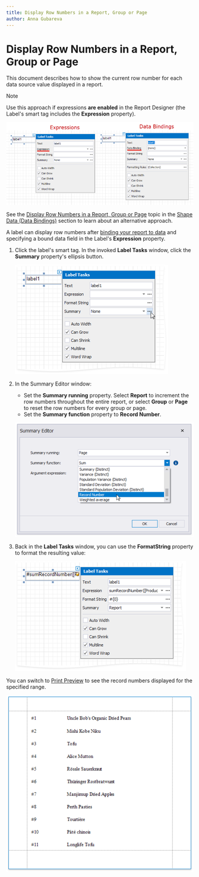 ```yaml
---
title: Display Row Numbers in a Report, Group or Page
author: Anna Gubareva
---
```

# Display Row Numbers in a Report, Group or Page

This document describes how to show the current row number for each data source value displayed in a report.

> [!NOTE]
> Use this approach if expressions **are enabled** in the Report Designer (the Label's smart tag includes the **Expression** property).
>
> ![](../../../../../images/eurd-label-expression-binding-modes.png)
>
> See the [Display Row Numbers in a Report, Group or Page](../shape-data-data-bindings/display-row-numbers-in-a-report-group-or-page.md) topic in the [Shape Data (Data Bindings)](../shape-data-data-bindings.md) section to learn about an alternative approach.

A label can display row numbers after [binding your report to data](../../bind-to-data.md) and specifying a bound data field in the Label's **Expression** property.

1. Click the label's smart tag. In the invoked **Label Tasks** window, click the **Summary** property's ellipsis button.
	
	![](../../../../../images/eurd-win-shaping-row-numbers-summary-running.png)

2. In the Summary Editor window:

	* Set the **Summary running** property. Select **Report** to increment the row numbers throughout the entire report, or select **Group** or **Page** to reset the row numbers for every group or page.
	* Set the **Summary function** property to **Record Number**.
	
	![](../../../../../images/eurd-win-shaping-row-numbers-expression-property.png)

3. Back in the **Label Tasks** window, you can use the **FormatString** property to format the resulting value:
	
	![](../../../../../images/eurd-win-shaping-row-numbers-format-string.png)

You can switch to [Print Preview](../../preview-print-and-export-reports.md) to see the record numbers displayed for the specified range.

![](../../../../../images/eurd-win-shaping-row-numbers-result.png)